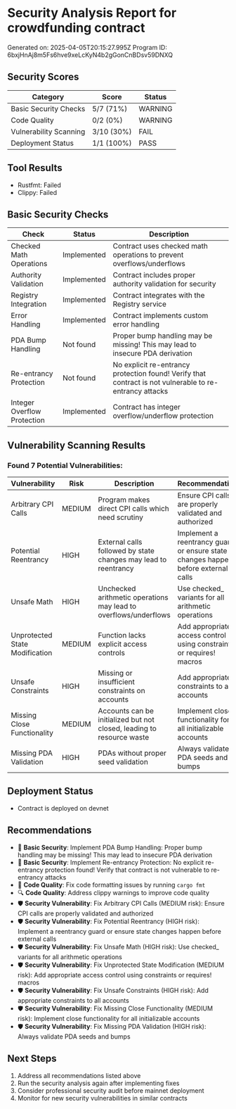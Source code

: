 # Security Analysis Report for crowdfunding contract
Generated on: 2025-04-05T20:15:27.995Z
Program ID: 6bxjHnAj8m5Fs6hve9xeLcKyN4b2gGonCnBDsv59DNXQ

## Security Scores

| Category | Score | Status |
|----------|-------|--------|
| Basic Security Checks | 5/7 (71%) |  WARNING |
| Code Quality | 0/2 (0%) |  WARNING |
| Vulnerability Scanning | 3/10 (30%) |   FAIL |
| Deployment Status | 1/1 (100%) |   PASS |

## Tool Results
- Rustfmt:   Failed
- Clippy:   Failed

## Basic Security Checks

| Check | Status | Description |
|-------|--------|-------------|
| Checked Math Operations |   Implemented | Contract uses checked math operations to prevent overflows/underflows |
| Authority Validation |   Implemented | Contract includes proper authority validation for security |
| Registry Integration |   Implemented | Contract integrates with the Registry service |
| Error Handling |   Implemented | Contract implements custom error handling |
| PDA Bump Handling |   Not found | Proper bump handling may be missing! This may lead to insecure PDA derivation |
| Re-entrancy Protection |   Not found | No explicit re-entrancy protection found! Verify that contract is not vulnerable to re-entrancy attacks |
| Integer Overflow Protection |   Implemented | Contract has integer overflow/underflow protection |

## Vulnerability Scanning Results

### Found 7 Potential Vulnerabilities:

| Vulnerability | Risk | Description | Recommendation |
|---------------|------|-------------|----------------|
| Arbitrary CPI Calls | MEDIUM | Program makes direct CPI calls which need scrutiny | Ensure CPI calls are properly validated and authorized |
| Potential Reentrancy | HIGH | External calls followed by state changes may lead to reentrancy | Implement a reentrancy guard or ensure state changes happen before external calls |
| Unsafe Math | HIGH | Unchecked arithmetic operations may lead to overflows/underflows | Use checked_ variants for all arithmetic operations |
| Unprotected State Modification | MEDIUM | Function lacks explicit access controls | Add appropriate access control using constraints or requires! macros |
| Unsafe Constraints | HIGH | Missing or insufficient constraints on accounts | Add appropriate constraints to all accounts |
| Missing Close Functionality | MEDIUM | Accounts can be initialized but not closed, leading to resource waste | Implement close functionality for all initializable accounts |
| Missing PDA Validation | HIGH | PDAs without proper seed validation | Always validate PDA seeds and bumps |

## Deployment Status
- Contract is deployed on devnet

## Recommendations
- 🔑 **Basic Security**: Implement PDA Bump Handling: Proper bump handling may be missing! This may lead to insecure PDA derivation
- 🔑 **Basic Security**: Implement Re-entrancy Protection: No explicit re-entrancy protection found! Verify that contract is not vulnerable to re-entrancy attacks
- 📏 **Code Quality**: Fix code formatting issues by running `cargo fmt`
- 🔍 **Code Quality**: Address clippy warnings to improve code quality
- 🛡️ **Security Vulnerability**: Fix Arbitrary CPI Calls (MEDIUM risk): Ensure CPI calls are properly validated and authorized
- 🛡️ **Security Vulnerability**: Fix Potential Reentrancy (HIGH risk): Implement a reentrancy guard or ensure state changes happen before external calls
- 🛡️ **Security Vulnerability**: Fix Unsafe Math (HIGH risk): Use checked_ variants for all arithmetic operations
- 🛡️ **Security Vulnerability**: Fix Unprotected State Modification (MEDIUM risk): Add appropriate access control using constraints or requires! macros
- 🛡️ **Security Vulnerability**: Fix Unsafe Constraints (HIGH risk): Add appropriate constraints to all accounts
- 🛡️ **Security Vulnerability**: Fix Missing Close Functionality (MEDIUM risk): Implement close functionality for all initializable accounts
- 🛡️ **Security Vulnerability**: Fix Missing PDA Validation (HIGH risk): Always validate PDA seeds and bumps

## Next Steps
1. Address all recommendations listed above
2. Run the security analysis again after implementing fixes
3. Consider professional security audit before mainnet deployment
4. Monitor for new security vulnerabilities in similar contracts
